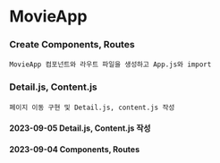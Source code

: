# MovieApp

### Create Components, Routes

    MovieApp 컴포넌트와 라우트 파일을 생성하고 App.js와 import

### Detail.js, Content.js

    페이지 이동 구현 및 Detail.js, content.js 작성

#### 2023-09-05 Detail.js, Content.js 작성

#### 2023-09-04 Components, Routes
